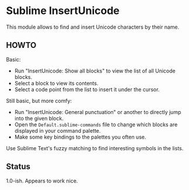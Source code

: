 # Sublime InsertUnicode

This module allows to find and insert Unicode characters by their name.

## HOWTO

Basic:

- Run "InsertUnicode: Show all blocks" to view the list of all Unicode blocks.
- Select a block to view its contents.
- Select a code point from the list to insert it under the cursor.

Still basic, but more comfy:

- Run "InsertUnicode: General punctuation" or another to directly jump into the given block.
- Open the `Default.sublime-commands` file to change which blocks are displayed in your command palette.
- Make some key bindings to the palettes you often use.

Use Sublime Text's fuzzy matching to find interesting symbols in the lists.

## Status

1.0-ish. Appears to work nice.
